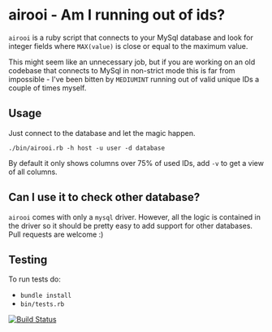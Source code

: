 # airooi - Am I running out of ids?

`airooi` is a ruby script that connects to your MySql database and look for integer fields where `MAX(value)` is close or equal to the maximum value.

This might seem like an unnecessary job, but if you are working on an old codebase that connects to MySql in non-strict mode this is far from impossible - I've been bitten by `MEDIUMINT` running out of valid unique IDs a couple of times myself.

## Usage

Just connect to the database and let the magic happen.

```
./bin/airooi.rb -h host -u user -d database
```

By default it only shows columns over 75% of used IDs, add `-v` to get a view of all columns.

## Can I use it to check other database?

`airooi` comes with only a `mysql` driver. However, all the logic is contained in the driver so it should be pretty easy to add support for other databases. Pull requests are welcome :)

## Testing

To run tests do:

- `bundle install`
- `bin/tests.rb`

[![Build Status](https://travis-ci.org/arthens/airooi.svg?branch=master)](https://travis-ci.org/arthens/airooi)
